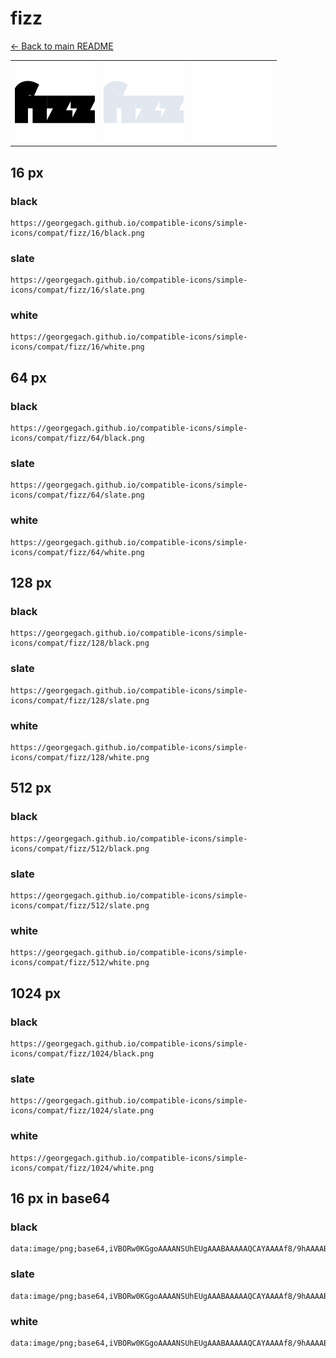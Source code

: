 # fizz

[← Back to main README](../../README.md)

<table><tr>
  <td><img src="./128/black.png" width="128" alt="fizz black icon" /></td>
  <td><img src="./128/slate.png" width="128" alt="fizz slate icon" /></td>
  <td><img src="./128/white.png" width="128" alt="fizz white icon" /></td>
</tr></table>

## 16 px

### black
```
https://georgegach.github.io/compatible-icons/simple-icons/compat/fizz/16/black.png
```

### slate
```
https://georgegach.github.io/compatible-icons/simple-icons/compat/fizz/16/slate.png
```

### white
```
https://georgegach.github.io/compatible-icons/simple-icons/compat/fizz/16/white.png
```

## 64 px

### black
```
https://georgegach.github.io/compatible-icons/simple-icons/compat/fizz/64/black.png
```

### slate
```
https://georgegach.github.io/compatible-icons/simple-icons/compat/fizz/64/slate.png
```

### white
```
https://georgegach.github.io/compatible-icons/simple-icons/compat/fizz/64/white.png
```

## 128 px

### black
```
https://georgegach.github.io/compatible-icons/simple-icons/compat/fizz/128/black.png
```

### slate
```
https://georgegach.github.io/compatible-icons/simple-icons/compat/fizz/128/slate.png
```

### white
```
https://georgegach.github.io/compatible-icons/simple-icons/compat/fizz/128/white.png
```

## 512 px

### black
```
https://georgegach.github.io/compatible-icons/simple-icons/compat/fizz/512/black.png
```

### slate
```
https://georgegach.github.io/compatible-icons/simple-icons/compat/fizz/512/slate.png
```

### white
```
https://georgegach.github.io/compatible-icons/simple-icons/compat/fizz/512/white.png
```

## 1024 px

### black
```
https://georgegach.github.io/compatible-icons/simple-icons/compat/fizz/1024/black.png
```

### slate
```
https://georgegach.github.io/compatible-icons/simple-icons/compat/fizz/1024/slate.png
```

### white
```
https://georgegach.github.io/compatible-icons/simple-icons/compat/fizz/1024/white.png
```

## 16 px in base64

### black
```
data:image/png;base64,iVBORw0KGgoAAAANSUhEUgAAABAAAAAQCAYAAAAf8/9hAAAABmJLR0QA/wD/AP+gvaeTAAAAy0lEQVQ4jeXRMUoDYRAF4G+zgUhAwcrGzia9B/AU9oKNva0H8AhCruApRPQC6RW1UaOFCEZcsxY+4SeVW4YMDD9v5n9v3jAsfdR5BxihwayryAFu8YQHjLsK3KNNznDchVyFNMAU69jHRwSr/wi0Bf4siDW+in6Lb/SL/01vgQxrcaTAQ9zhObVh8roUmOC8wGe4zOQ3XOE0QvCIi9LOC24W8CirbOAQO9hMfwsnfbxn1wbzTKtwFJuvIdTYS/+v1quwGzD1e5FtqxU/SmwxeYECL6sAAAAASUVORK5CYII=
```

### slate
```
data:image/png;base64,iVBORw0KGgoAAAANSUhEUgAAABAAAAAQCAYAAAAf8/9hAAAABmJLR0QA/wD/AP+gvaeTAAABH0lEQVQ4jd2QO0oDYRSFv/NPNEMwopVNwEILexfgKuwFGxdhZ+MSBLfgHgQRXYAWSgpxhCRiXgTBxGTmWMwksVJS6u3u43zn3gt/PgRQr7u8vNLd5jNqbG6u9RYBhKTZO4irg8eg6DLEvntp9c8XAZQIOrFdA8BhhLKHRQBKmv0hogy0QVWT7qPwgTHKT/wZ0Op7lpkRyqUSkfEYmPZtlAqXvsknYa5lVPw0LjaaDsWgilES0FtRq4AqiNsZAPteyi7mQJ1BuM6dPQhwAz61lRSQV8zVbB0pdBSyJ2d5njrrRGgHEQmtGg6BLYn1wmIDOC6B37HGEhObzHgAUpCOjCuyugAWkWAPGGCmtaDnRn8XIMVtoqVhlE5qv33+n8UXZWx1+oM6tsUAAAAASUVORK5CYII=
```

### white
```
data:image/png;base64,iVBORw0KGgoAAAANSUhEUgAAABAAAAAQCAYAAAAf8/9hAAAABmJLR0QA/wD/AP+gvaeTAAAA0klEQVQ4jeXRMUqDURAE4O9PApGAgpWNnY1g6QE8hb1gY2/rATyC4BU8hYi5gL2iNmq0EMGI0bHZ4E8qY6kDy2P2vZmd5fE3kKSfZCPJ8m/EO0muktwnuU1yPK/BTb4xTrI/j75JMkYfIyxiG68Imp8YpMXfWsIu3our8wO91vtJZ0YMC5VIiw9wjYfqDaqGbYMLnLT4Ec5q8jPOcVhGcIfTdpxHXM7w9VplCbtYw/SrV3DQw0vtOsFnTWuwVzGfStDFVt1Pe50myWaREcZY9b/wBe84X2allouTAAAAAElFTkSuQmCC
```

